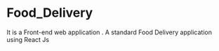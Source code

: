 # Food_Delivery
  It is a Front-end web application . A standard Food Delivery application using React Js
